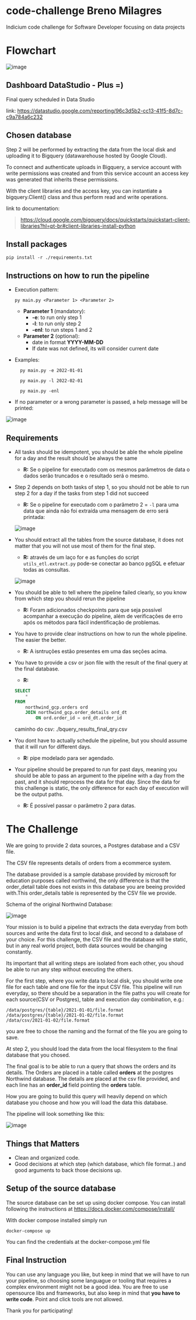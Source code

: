 # code-challenge Breno Milagres
Indicium code challenge for Software Developer focusing on data projects



# Flowchart
![image](img/fluxo_pipe_indicium.png)

## Dashboard DataStudio - Plus =)
Final query scheduled in Data Studio


link: https://datastudio.google.com/reporting/96c3d5b2-cc13-41f5-8d7c-c9a784a6c232


## Chosen database 

Step 2 will be performed by extracting the data from the local disk and uploading it to Bigquery (datawarehouse hosted by Google Cloud). 


To connect and authenticate uploads in Bigquery, a service account with write permissions was created and from this service account an access key was generated that inherits these permissions.


With the client libraries and the access key, you can instantiate a bigquery.Client() class and thus perform read and write operations.

link to documentation:
> https://cloud.google.com/bigquery/docs/quickstarts/quickstart-client-libraries?hl=pt-br#client-libraries-install-python

## Install packages 
```
pip install -r ./requirements.txt
```

## Instructions on how to run the  pipeline
- Execution pattern: 
    
    ```
    py main.py <Parameter 1> <Parameter 2>
    ```
    - **Parameter 1** (mandatory):
        - **-e**: to run only step 1 
        - **-l**: to run only step 2 
        - **-enl**: to run steps 1 and 2
    - **Parameter 2** (optional):
        - date in format **YYYY-MM-DD**
        - If date was not defined, its will consider current date

- Examples: 

        py main.py -e 2022-01-01 

        py main.py -l 2022-02-01

        py main.py -enl

- If no parameter or a wrong parameter is passed, a help message will be printed:

![image](img/erro_parametros.png)

## Requirements

- All tasks should be idempotent, you should be able the whole pipeline for a day and the result should be always the same
    - **R:** Se o pipeline for executado com os mesmos parâmetros de data o dados serão truncados e o resultado será  o mesmo.
- Step 2 depends on both tasks of step 1, so you should not be able to run step 2 for a day if the tasks from step 1 did not succeed
    - **R:** Se o pipeline for executado com o parâmetro 2 = `-l` para uma data que ainda não foi extraída uma mensagem de erro será printada:
    
    ![image](img/erro_para_data_nao_extraida.png)
- You should extract all the tables from the source database, it does not matter that you will not use most of them for the final step.
    - **R:** através de um laço for e as funções do script `utils_etl.extract.py` pode-se conectar ao banco pgSQL e efetuar todas as consultas.

    ![image](img/todas_tabelas_extraidas.png)
- You should be able to tell where the pipeline failed clearly, so you know from which step you should rerun the pipeline
    - **R:** Foram adicionados checkpoints para que seja possível acompanhar a execução do pipeline, além de verificações de erro após os métodos para fácil indentificação de problemas.
- You have to provide clear instructions on how to run the whole pipeline. The easier the better.
    - **R:** A isntruções estão presentes em uma das seções acima.
- You have to provide a csv or json file with the result of the final query at the final database.
    - **R:**
    ```sql
    SELECT 
        * 
    FROM 
        northwind_gcp.orders ord
        JOIN northwind_gcp.order_details ord_dt 
            ON ord.order_id = ord_dt.order_id
    ```
    caminho do csv: ./bquery_results_final_qry.csv
- You dont have to actually schedule the pipeline, but you should assume that it will run for different days.
    - **R:** pipe modelado para ser agendado.
- Your pipeline should be prepared to run for past days, meaning you should be able to pass an argument to the pipeline with a day from the past, and it should reprocess the data for that day. Since the data for this challenge is static, the only difference for each day of execution will be the output paths.
    - **R:** É possível passar o parâmetro 2 para datas.
    
# The Challenge

We are going to provide 2 data sources, a Postgres database and a CSV file.

The CSV file represents details of orders from a ecommerce system.

The database provided is a sample database provided by microsoft for education purposes called northwind, the only difference is that the order_detail table does not exists in this database you are beeing provided with.This order_details table is represented by the CSV file we provide.

Schema of the original Northwind Database: 

![image](https://user-images.githubusercontent.com/49417424/105997621-9666b980-608a-11eb-86fd-db6b44ece02a.png)

Your mission is to build a pipeline that extracts the data everyday from both sources and write the data first to local disk, and second to a database of your choice. For this challenge, the CSV file and the database will be static, but in any real world project, both data sources would be changing constantly.


Its important that all writing steps are isolated from each other, you shoud be able to run any step without executing the others.

For the first step, where you write data to local disk, you should write one file for each table and one file for the input CSV file. This pipeline will run everyday, so there should be a separation in the file paths you will create for each source(CSV or Postgres), table and execution day combination, e.g.:

```
/data/postgres/{table}/2021-01-01/file.format
/data/postgres/{table}/2021-01-02/file.format
/data/csv/2021-01-02/file.format
```

you are free to chose the naming and the format of the file you are going to save.

At step 2, you should load the data from the local filesystem to the final database that you chosed. 

The final goal is to be able to run a query that shows the orders and its details. The Orders are placed in a table called **orders** at the postgres Northwind database. The details are placed at the csv file provided, and each line has an **order_id** field pointing the **orders** table.

How you are going to build this query will heavily depend on which database you choose and how you will load the data this database.

The pipeline will look something like this:

![image](https://user-images.githubusercontent.com/49417424/105993225-e2aefb00-6084-11eb-96af-3ec3716b151a.png)

## Things that Matters

- Clean and organized code.
- Good decisions at which step (which database, which file format..) and good arguments to back those decisions up.

## Setup of the source database

The source database can be set up using docker compose.
You can install following the instructions at 
https://docs.docker.com/compose/install/

With docker compose installed simply run

```
docker-compose up
```

You can find the credentials at the docker-compose.yml file

## Final Instruction

You can use any language you like, but keep in mind that we will have to run your pipeline, so choosing some languague or tooling that requires a complex environment might not be a good idea.
You are free to use opensource libs and frameworks, but also keep in mind that **you have to write code**. Point and click tools are not allowed.

Thank you for participating!
